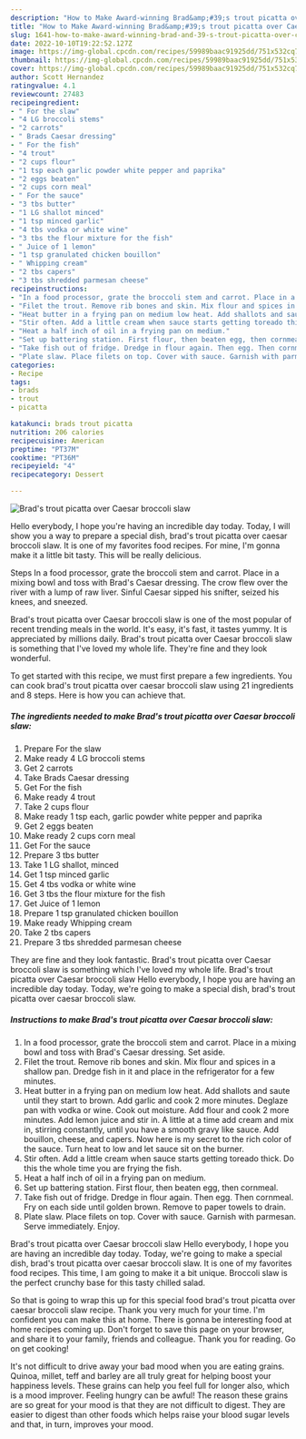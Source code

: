 ```yaml
---
description: "How to Make Award-winning Brad&amp;#39;s trout picatta over Caesar broccoli slaw"
title: "How to Make Award-winning Brad&amp;#39;s trout picatta over Caesar broccoli slaw"
slug: 1641-how-to-make-award-winning-brad-and-39-s-trout-picatta-over-caesar-broccoli-slaw
date: 2022-10-10T19:22:52.127Z
image: https://img-global.cpcdn.com/recipes/59989baac91925dd/751x532cq70/brads-trout-picatta-over-caesar-broccoli-slaw-recipe-main-photo.jpg
thumbnail: https://img-global.cpcdn.com/recipes/59989baac91925dd/751x532cq70/brads-trout-picatta-over-caesar-broccoli-slaw-recipe-main-photo.jpg
cover: https://img-global.cpcdn.com/recipes/59989baac91925dd/751x532cq70/brads-trout-picatta-over-caesar-broccoli-slaw-recipe-main-photo.jpg
author: Scott Hernandez
ratingvalue: 4.1
reviewcount: 27483
recipeingredient:
- " For the slaw"
- "4 LG broccoli stems"
- "2 carrots"
- " Brads Caesar dressing"
- " For the fish"
- "4 trout"
- "2 cups flour"
- "1 tsp each garlic powder white pepper and paprika"
- "2 eggs beaten"
- "2 cups corn meal"
- " For the sauce"
- "3 tbs butter"
- "1 LG shallot minced"
- "1 tsp minced garlic"
- "4 tbs vodka or white wine"
- "3 tbs the flour mixture for the fish"
- " Juice of 1 lemon"
- "1 tsp granulated chicken bouillon"
- " Whipping cream"
- "2 tbs capers"
- "3 tbs shredded parmesan cheese"
recipeinstructions:
- "In a food processor, grate the broccoli stem and carrot. Place in a mixing bowl and toss with Brad&#39;s Caesar dressing. Set aside."
- "Filet the trout. Remove rib bones and skin. Mix flour and spices in a shallow pan. Dredge fish in it and place in the refrigerator for a few minutes."
- "Heat butter in a frying pan on medium low heat. Add shallots and saute until they start to brown. Add garlic and cook 2 more minutes. Deglaze pan with vodka or wine. Cook out moisture. Add flour and cook 2 more minutes. Add lemon juice and stir in. A little at a time add cream and mix in, stirring constantly, until you have a smooth gravy like sauce. Add bouillon, cheese, and capers. Now here is my secret to the rich color of the sauce. Turn heat to low and let sauce sit on the burner."
- "Stir often. Add a little cream when sauce starts getting toreado thick. Do this the whole time you are frying the fish."
- "Heat a half inch of oil in a frying pan on medium."
- "Set up battering station. First flour, then beaten egg, then cornmeal."
- "Take fish out of fridge. Dredge in flour again. Then egg. Then cornmeal. Fry on each side until golden brown. Remove to paper towels to drain."
- "Plate slaw. Place filets on top. Cover with sauce. Garnish with parmesan. Serve immediately. Enjoy."
categories:
- Recipe
tags:
- brads
- trout
- picatta

katakunci: brads trout picatta 
nutrition: 206 calories
recipecuisine: American
preptime: "PT37M"
cooktime: "PT36M"
recipeyield: "4"
recipecategory: Dessert

---
```



![Brad&#39;s trout picatta over Caesar broccoli slaw](https://img-global.cpcdn.com/recipes/59989baac91925dd/751x532cq70/brads-trout-picatta-over-caesar-broccoli-slaw-recipe-main-photo.jpg)

Hello everybody, I hope you're having an incredible day today. Today, I will show you a way to prepare a special dish, brad&#39;s trout picatta over caesar broccoli slaw. It is one of my favorites food recipes. For mine, I'm gonna make it a little bit tasty. This will be really delicious.

Steps In a food processor, grate the broccoli stem and carrot. Place in a mixing bowl and toss with Brad&#39;s Caesar dressing. The crow flew over the river with a lump of raw liver. Sinful Caesar sipped his snifter, seized his knees, and sneezed.

Brad&#39;s trout picatta over Caesar broccoli slaw is one of the most popular of recent trending meals in the world. It's easy, it's fast, it tastes yummy. It is appreciated by millions daily. Brad&#39;s trout picatta over Caesar broccoli slaw is something that I've loved my whole life. They're fine and they look wonderful.


To get started with this recipe, we must first prepare a few ingredients. You can cook brad&#39;s trout picatta over caesar broccoli slaw using 21 ingredients and 8 steps. Here is how you can achieve that.

<!--inarticleads1-->

##### The ingredients needed to make Brad&#39;s trout picatta over Caesar broccoli slaw:

1. Prepare  For the slaw
1. Make ready 4 LG broccoli stems
1. Get 2 carrots
1. Take  Brads Caesar dressing
1. Get  For the fish
1. Make ready 4 trout
1. Take 2 cups flour
1. Make ready 1 tsp each, garlic powder white pepper and paprika
1. Get 2 eggs beaten
1. Make ready 2 cups corn meal
1. Get  For the sauce
1. Prepare 3 tbs butter
1. Take 1 LG shallot, minced
1. Get 1 tsp minced garlic
1. Get 4 tbs vodka or white wine
1. Get 3 tbs the flour mixture for the fish
1. Get  Juice of 1 lemon
1. Prepare 1 tsp granulated chicken bouillon
1. Make ready  Whipping cream
1. Take 2 tbs capers
1. Prepare 3 tbs shredded parmesan cheese


They are fine and they look fantastic. Brad&#39;s trout picatta over Caesar broccoli slaw is something which I&#39;ve loved my whole life. Brad&#39;s trout picatta over Caesar broccoli slaw Hello everybody, I hope you are having an incredible day today. Today, we&#39;re going to make a special dish, brad&#39;s trout picatta over caesar broccoli slaw. 

<!--inarticleads2-->

##### Instructions to make Brad&#39;s trout picatta over Caesar broccoli slaw:

1. In a food processor, grate the broccoli stem and carrot. Place in a mixing bowl and toss with Brad&#39;s Caesar dressing. Set aside.
1. Filet the trout. Remove rib bones and skin. Mix flour and spices in a shallow pan. Dredge fish in it and place in the refrigerator for a few minutes.
1. Heat butter in a frying pan on medium low heat. Add shallots and saute until they start to brown. Add garlic and cook 2 more minutes. Deglaze pan with vodka or wine. Cook out moisture. Add flour and cook 2 more minutes. Add lemon juice and stir in. A little at a time add cream and mix in, stirring constantly, until you have a smooth gravy like sauce. Add bouillon, cheese, and capers. Now here is my secret to the rich color of the sauce. Turn heat to low and let sauce sit on the burner.
1. Stir often. Add a little cream when sauce starts getting toreado thick. Do this the whole time you are frying the fish.
1. Heat a half inch of oil in a frying pan on medium.
1. Set up battering station. First flour, then beaten egg, then cornmeal.
1. Take fish out of fridge. Dredge in flour again. Then egg. Then cornmeal. Fry on each side until golden brown. Remove to paper towels to drain.
1. Plate slaw. Place filets on top. Cover with sauce. Garnish with parmesan. Serve immediately. Enjoy.


Brad&#39;s trout picatta over Caesar broccoli slaw Hello everybody, I hope you are having an incredible day today. Today, we&#39;re going to make a special dish, brad&#39;s trout picatta over caesar broccoli slaw. It is one of my favorites food recipes. This time, I am going to make it a bit unique. Broccoli slaw is the perfect crunchy base for this tasty chilled salad. 

So that is going to wrap this up for this special food brad&#39;s trout picatta over caesar broccoli slaw recipe. Thank you very much for your time. I'm confident you can make this at home. There is gonna be interesting food at home recipes coming up. Don't forget to save this page on your browser, and share it to your family, friends and colleague. Thank you for reading. Go on get cooking!

It's not difficult to drive away your bad mood when you are eating grains. Quinoa, millet, teff and barley are all truly great for helping boost your happiness levels. These grains can help you feel full for longer also, which is a mood improver. Feeling hungry can be awful! The reason these grains are so great for your mood is that they are not difficult to digest. They are easier to digest than other foods which helps raise your blood sugar levels and that, in turn, improves your mood.
